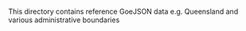 This directory contains reference GoeJSON data e.g. Queensland and various administrative boundaries
